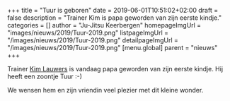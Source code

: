 +++
title = "Tuur is geboren"
date = 2019-06-01T10:51:02+02:00
draft = false
description = "Trainer Kim is papa geworden van zijn eerste kindje."
categories = []
author = "Ju-Jitsu Keerbergen"
homepageImgUrl = "images/nieuws/2019/Tuur-2019.png"
listpageImgUrl = "/images/nieuws/2019/Tuur-2019.png"
detailpageImgUrl = "/images/nieuws/2019/Tuur-2019.png"
[menu.global]
    parent = "nieuws"
+++

Trainer [Kim Lauwers](https://www.invictokeerbergen.be/trainers/#Kim_Lauwers) is vandaag papa geworden van zijn eerste kindje.
Hij heeft een zoontje Tuur :-)

We wensen hem en zijn vriendin veel plezier met dit kleine wonder.
